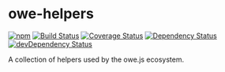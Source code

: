 # owe-helpers

[![npm](https://img.shields.io/npm/v/owe-helpers.svg)](https://www.npmjs.com/package/owe-helpers) [![Build Status](https://api.travis-ci.org/owejs/helpers.svg?branch=master)](https://travis-ci.org/owejs/helpers) [![Coverage Status](https://coveralls.io/repos/owejs/helpers/badge.svg?branch=master&service=github)](https://coveralls.io/github/owejs/helpers?branch=master) [![Dependency Status](https://david-dm.org/owejs/helpers.svg)](https://david-dm.org/owejs/helpers) [![devDependency Status](https://david-dm.org/owejs/helpers/dev-status.svg)](https://david-dm.org/owejs/helpers#info=devDependencies)

A collection of helpers used by the owe.js ecosystem.
